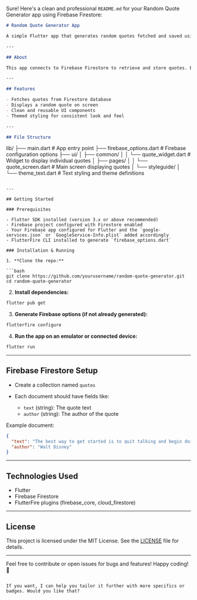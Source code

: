 Sure! Here's a clean and professional `README.md` for your Random Quote Generator app using Firebase Firestore:

```markdown
# Random Quote Generator App

A simple Flutter app that generates random quotes fetched and saved using Firebase Firestore.  

---

## About

This app connects to Firebase Firestore to retrieve and store quotes. Each time the user opens the app or refreshes, a new random quote is displayed. The app demonstrates integration with Firebase, state management, and clean UI design.

---

## Features

- Fetches quotes from Firestore database
- Displays a random quote on screen
- Clean and reusable UI components
- Themed styling for consistent look and feel

---

## File Structure

```

lib/
├── main.dart                 # App entry point
├── firebase\_options.dart     # Firebase configuration options
├── ui/
│   ├── common/
│   │   └── quote\_widget.dart # Widget to display individual quotes
│   ├── pages/
│   │   └── quote\_screen.dart # Main screen displaying quotes
│   └── styleguide/
│       └── theme\_text.dart   # Text styling and theme definitions

````

---

## Getting Started

### Prerequisites

- Flutter SDK installed (version 3.x or above recommended)
- Firebase project configured with Firestore enabled
- Your Firebase app configured for Flutter and the `google-services.json` or `GoogleService-Info.plist` added accordingly
- FlutterFire CLI installed to generate `firebase_options.dart`

### Installation & Running

1. **Clone the repo:**

```bash
git clone https://github.com/yourusername/random-quote-generator.git
cd random-quote-generator
````

2. **Install dependencies:**

```bash
flutter pub get
```

3. **Generate Firebase options (if not already generated):**

```bash
flutterfire configure
```

4. **Run the app on an emulator or connected device:**

```bash
flutter run
```

---

## Firebase Firestore Setup

* Create a collection named `quotes`
* Each document should have fields like:

    * `text` (string): The quote text
    * `author` (string): The author of the quote

Example document:

```json
{
  "text": "The best way to get started is to quit talking and begin doing.",
  "author": "Walt Disney"
}
```

---

## Technologies Used

* Flutter
* Firebase Firestore
* FlutterFire plugins (firebase\_core, cloud\_firestore)

---

## License

This project is licensed under the MIT License. See the [LICENSE](LICENSE) file for details.

---

Feel free to contribute or open issues for bugs and features!
Happy coding! 🚀

```

If you want, I can help you tailor it further with more specifics or badges. Would you like that?
```
